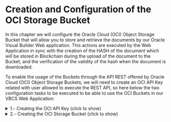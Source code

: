 # Creation and Configuration of the OCI Storage Bucket
In this chapter we will configure the Oracle Cloud (OCI) Object Storage Bucket that will allow you to store and retrieve the documents by our Oracle Visual Builder Web application. This actions are executed by the Web Application in sync with the creation of the HASH of the document which will be stored in Blockchain during the upload of the document to the Bucket, and the verification of the validity of the hash when the document is downloaded.

To enable the usage of the Buckets through the API REST offered by Oracle Cloud (OCI) Object Storage Buckets, we will need to create an OCI API Key related with user allowed to execute the REST API, so here below the two configuration tasks to be executed to be able to use the OCI Buckets in our VBCS Web Application:

<details>
  <summary>1.- Creating the OCI API Key (click to show)</summary>
  
## Creating the API Key

---
To be able to use the OCI Object Storage Buckets from your Visual Builder App you must create an OCI API Key to get access to the OCI Services via API REST 

---
  
First Sign in [OCI web console](https://cloud.oracle.com) with your credentials 

Write your tenancy name and click **Next** Button.

![](./images/oci-signin-01.png)

Then click Continue leaving the Identity Providers as *oracleidentitycloudservice*

![](./images/oci-signin-02.png)

Next write you *User Name* and *Password* and click in **Connect** Button to access to OCI web console.

![](./images/oci-signin-03.png)

![](./images/oci-signin-04.png)

Then click in the **Profile icon** at the top right of the console to access to the user **Settings**.

![](./images/oci-apikey-01.png)

Scroll down and click **API Keys** in the *Resources menu*

![](./images/oci-apikey-02.png)

Next click **Add API Key** button to add a new API Key.

![](./images/oci-apikey-03.png)

Select **Generate API Key Pair**. 
> Note: you could use your own public and private keys in pem format, but in this workshop and for academical purposes we'll use the auto generathed keys.

![](./images/oci-apikey-04.png)

Next you must to download the *Private* and *Public* Keys to your laptop/desktop.

![](./images/oci-apikey-05.png)

After that, you might have two **.pem** files one mark as public.

![](./images/oci-apikey-06.png)

Then click in **Add** button.

![](./images/oci-apikey-07.png)

Next window is the summary or **Configuration File Preview**. Click in the **copy** link to copy your OCI API credentials to a text file in your local computer as you will need them in future steps in the workshop. Then click **Close** Button to finish the process.

![](./images/oci-apikey-08.png)

You should have a new API key created and you should see the Fingerprint key in the OCI web console. 

![](./images/oci-apikey-09.png)

You have access to the Config file that you copied before to your desktop by clicking in the *tree vertical* dots in the Fingerprint row and select **View Config File**.

![](./images/oci-apikey-10.png)

 And that's all. Congratulations. You successfully generated your API keys.

</details>
<details>
  <summary>2.- Creating the OCI Storage Bucket (click to show)</summary>
## Create a Bucket in OCI Storage
  
---
OCI Object Storage is a versatile service which is very commonly used to store application data like images, files etc. Here, we will show how to create a OCI Storage Bucket to be used to upload and download PDF documents in it from our Visual Builder app.

---

First we need to have a bucket that represents where we will be storing our objects. From the OCI Console, navigate to ***Storage → Buckets***. Create a Bucket that you will be using for storage of files. For simplicity this Bucket is marked as Public, so that it doesnt require authentication, but you could achieve the same with Private visibility buckets as well.



</details>
